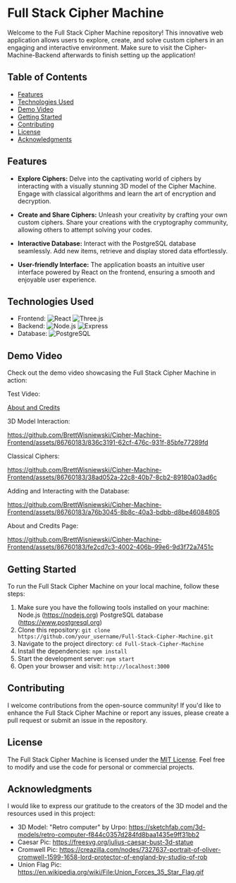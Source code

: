 
# Full Stack Cipher Machine

Welcome to the Full Stack Cipher Machine repository! This innovative web application allows users to explore, create, and solve custom ciphers in an engaging and interactive environment. Make sure to visit the Cipher-Machine-Backend afterwards to finish setting up the application!

## Table of Contents

- [Features](#features)
- [Technologies Used](#technologies-used)
- [Demo Video](#demo-video)
- [Getting Started](#getting-started)
- [Contributing](#contributing)
- [License](#license)
- [Acknowledgments](#acknowledgments)

## Features

- **Explore Ciphers:** Delve into the captivating world of ciphers by interacting with a visually stunning 3D model of the Cipher Machine. Engage with classical algorithms and learn the art of encryption and decryption.

- **Create and Share Ciphers:** Unleash your creativity by crafting your own custom ciphers. Share your creations with the cryptography community, allowing others to attempt solving your codes.

- **Interactive Database:** Interact with the PostgreSQL database seamlessly. Add new items, retrieve and display stored data effortlessly.

- **User-friendly Interface:** The application boasts an intuitive user interface powered by React on the frontend, ensuring a smooth and enjoyable user experience.

## Technologies Used

- Frontend: ![React](https://img.shields.io/badge/Frontend-React-blue?logo=react) ![Three.js](https://img.shields.io/badge/-Three.js-orange)
- Backend: ![Node.js](https://img.shields.io/badge/Backend-Node.js-green?logo=node.js) ![Express](https://img.shields.io/badge/-Express-lightgrey)
- Database: ![PostgreSQL](https://img.shields.io/badge/Database-PostgreSQL-blue?logo=postgresql)
## Demo Video

Check out the demo video showcasing the Full Stack Cipher Machine in action:

Test Video:

[About and Credits](https://github.com/BrettWisniewski/Cipher-Machine-Frontend/assets/86760183/ad664b51-0f9a-4f1c-8085-9566c60e074a)






3D Model Interaction: 




https://github.com/BrettWisniewski/Cipher-Machine-Frontend/assets/86760183/836c3191-62cf-476c-931f-85bfe77289fd


Classical Ciphers:



https://github.com/BrettWisniewski/Cipher-Machine-Frontend/assets/86760183/38ad052a-22c8-40b7-8cb2-89180a03ad6c






Adding and Interacting with the Database: 


https://github.com/BrettWisniewski/Cipher-Machine-Frontend/assets/86760183/a76b3045-8b8c-40a3-bdbb-d8be46084805






About and Credits Page:



https://github.com/BrettWisniewski/Cipher-Machine-Frontend/assets/86760183/fe2cd7c3-4002-406b-99e6-9d3f72a7451c










## Getting Started

To run the Full Stack Cipher Machine on your local machine, follow these steps:
1. Make sure you have the following tools installed on your machine:
Node.js (https://nodejs.org)
PostgreSQL database (https://www.postgresql.org)
2. Clone this repository: `git clone https://github.com/your_username/Full-Stack-Cipher-Machine.git`
3. Navigate to the project directory: `cd Full-Stack-Cipher-Machine`
4. Install the dependencies: `npm install`
5. Start the development server: `npm start`
6. Open your browser and visit: `http://localhost:3000`

## Contributing

I welcome contributions from the open-source community! If you'd like to enhance the Full Stack Cipher Machine or report any issues, please create a pull request or submit an issue in the repository.

## License

The Full Stack Cipher Machine is licensed under the [MIT License](link_to_license_file). Feel free to modify and use the code for personal or commercial projects.

## Acknowledgments

I would like to express our gratitude to the creators of the 3D model and the resources used in this project:

- 3D Model: "Retro computer" by Urpo: https://sketchfab.com/3d-models/retro-computer-f844c0357d284fd8baa1435e9ff31bb2
- Caesar Pic: https://freesvg.org/julius-caesar-bust-3d-statue
- Cromwell Pic: https://creazilla.com/nodes/7327637-portrait-of-oliver-cromwell-1599-1658-lord-protector-of-england-by-studio-of-rob
- Union Flag Pic: https://en.wikipedia.org/wiki/File:Union_Forces_35_Star_Flag.gif

